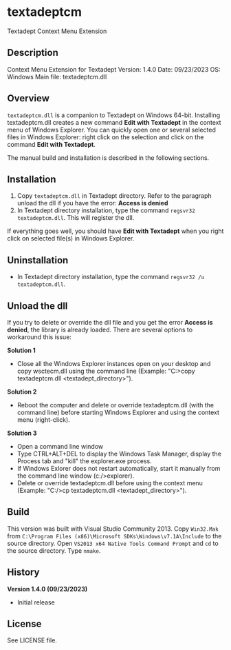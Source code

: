 textadeptcm
========

Textadept Context Menu Extension


Description
-----------
Context Menu Extension for Textadept
Version: 1.4.0
Date: 09/23/2023
OS: Windows
Main file: textadeptcm.dll


Overview
--------
`textadeptcm.dll` is a companion to Textadept on Windows 64-bit. Installing textadeptcm.dll creates a new command **Edit with Textadept** in the context menu of Windows Explorer. You can quickly open one or several selected files in Windows Explorer: right click on the selection and click on the command **Edit with Textadept**.

The manual build and installation is described in the following sections.


Installation
------------
1. Copy `textadeptcm.dll` in Textadept directory. Refer to the paragraph unload the dll if you have the error: **Access is denied**
1. In Textadept directory installation, type the  command `regsvr32 textadeptcm.dll`. This will register the dll.

If everything goes well, you should have **Edit with Textadept** when you right click on selected file(s) in Windows Explorer.


Uninstallation
--------------
- In Textadept directory installation, type the command `regsvr32 /u textadeptcm.dll`.


Unload the dll
--------------
If you try to delete or override the dll file and you get the error **Access is denied**, the library is already loaded. There are several options to workaround this issue:

**Solution 1**

- Close all the Windows Explorer instances open on your desktop and copy wsctecm.dll using the command line (Example: "C:\>copy textadeptcm.dll <textadept_directory>").

**Solution 2**

- Reboot the computer and delete or override textadeptcm.dll (with the command line) before starting Windows Explorer and using the context menu (right-click).

**Solution 3**

- Open a command line window
- Type CTRL+ALT+DEL to display the Windows Task Manager, display the Process tab and "kill" the explorer.exe process.
- If Windows Exlorer does not restart automatically, start it manually from  the command line window (c:/>explorer).
- Delete or override  textadeptcm.dll before using the context menu (Example: "C:/>cp textadeptcm.dll <textadept_directory>").


Build
-----
This version was built with Visual Studio Community 2013.
Copy `Win32.Mak` from `C:\Program Files (x86)\Microsoft SDKs\Windows\v7.1A\Include` to the source directory.
Open `VS2013 x64 Native Tools Command Prompt` and `cd` to the source directory.
Type `nmake`.


History
-------
**Version 1.4.0 (09/23/2023)**

- Initial release


License
-------
See LICENSE file.
